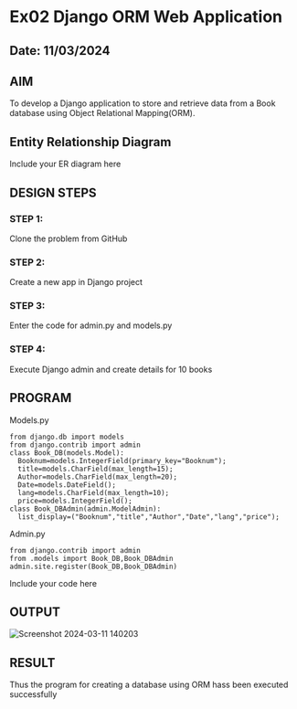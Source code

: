 # Ex02 Django ORM Web Application
## Date: 11/03/2024

## AIM
To develop a Django application to store and retrieve data from a Book database using Object Relational Mapping(ORM).

## Entity Relationship Diagram

Include your ER diagram here

## DESIGN STEPS

### STEP 1:
Clone the problem from GitHub

### STEP 2:
Create a new app in Django project

### STEP 3:
Enter the code for admin.py and models.py

### STEP 4:
Execute Django admin and create details for 10 books

## PROGRAM
Models.py
```
from django.db import models
from django.contrib import admin
class Book_DB(models.Model):
  Booknum=models.IntegerField(primary_key="Booknum");
  title=models.CharField(max_length=15);
  Author=models.CharField(max_length=20);
  Date=models.DateField();
  lang=models.CharField(max_length=10);
  price=models.IntegerField();
class Book_DBAdmin(admin.ModelAdmin):
  list_display=("Booknum","title","Author","Date","lang","price");

```
Admin.py
```
from django.contrib import admin
from .models import Book_DB,Book_DBAdmin
admin.site.register(Book_DB,Book_DBAdmin)
```
Include your code here

## OUTPUT

![Screenshot 2024-03-11 140203](https://github.com/pragachellapillai/ORM/assets/148254952/2a97d90f-f39c-480d-97cd-edfa3ef6ca52)


## RESULT
Thus the program for creating a database using ORM hass been executed successfully
